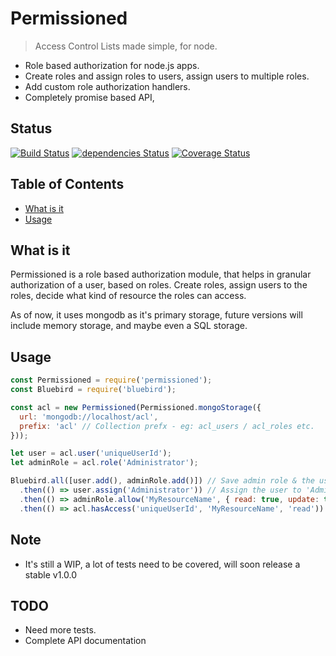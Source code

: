 # Permissioned

> Access Control Lists made simple, for node.

* Role based authorization for node.js apps.
* Create roles and assign roles to users, assign users to multiple roles.
* Add custom role authorization handlers.
* Completely promise based API,

## Status 

[![Build Status](https://travis-ci.org/peek4y/permissioned.svg?branch=master)](https://travis-ci.org/peek4y/permissioned) 
[![dependencies Status](https://david-dm.org/peek4y/permissioned/status.svg)](https://david-dm.org/peek4y/permissioned)
[![Coverage Status](https://coveralls.io/repos/github/peek4y/permissioned/badge.svg?branch=master)](https://coveralls.io/github/peek4y/permissioned?branch=master)

## Table of Contents

* [What is it](#what-is-it)
* [Usage](#usage)

## What is it

Permissioned is a role based authorization module, that helps in granular authorization of a user, based on roles.
Create roles, assign users to the roles, decide what kind of resource the roles can access.

As of now, it uses mongodb as it's primary storage, future versions will include memory storage, and maybe even a SQL storage.


## Usage

```javascript
const Permissioned = require('permissioned');
const Bluebird = require('bluebird');

const acl = new Permissioned(Permissioned.mongoStorage({
  url: 'mongodb://localhost/acl',
  prefix: 'acl' // Collection prefx - eg: acl_users / acl_roles etc.
}));

let user = acl.user('uniqueUserId');
let adminRole = acl.role('Administrator');

Bluebird.all([user.add(), adminRole.add()]) // Save admin role & the user
  .then(() => user.assign('Administrator')) // Assign the user to 'Administrator' role.
  .then(() => adminRole.allow('MyResourceName', { read: true, update: true })) // Allow read / update access for the 'MyResourceName' resource
  .then(() => acl.hasAccess('uniqueUserId', 'MyResourceName', 'read')) // Check if the 'uniqueUserId' has read access for the resource name 'MyResourceName'
```

## Note

* It's still a WIP, a lot of tests need to be covered, will soon release a stable v1.0.0

## TODO

- Need more tests.
- Complete API documentation
